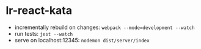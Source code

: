# lr-react-kata
- incrementally rebuild on changes: `webpack --mode=development --watch`
- run tests: `jest --watch`
- serve on localhost:12345: `nodemon dist/server/index`
